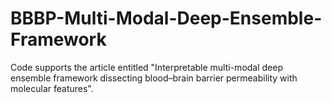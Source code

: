 # BBBP-Multi-Modal-Deep-Ensemble-Framework
Code supports the article entitled "Interpretable multi-modal deep ensemble framework dissecting blood–brain barrier permeability with molecular features".
